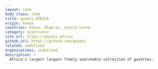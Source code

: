 ```yaml
---
layout: item
body_class: item
title: gazeti.AFRICA
origin: Kenya
countries: Kenya, Nigeria, Sierra Leone
category: Governance
site_url: https://gazeti.africa
github_url: https://github.com/gazeti
related: undefined
organisations: undefined
description: >
  Africa's largest largest freely searchable collection of gazettes.
---
```

